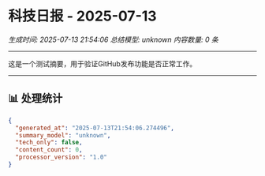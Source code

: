 # 科技日报 - 2025-07-13

*生成时间: 2025-07-13 21:54:06*
*总结模型: unknown*
*内容数量: 0 条*

---

这是一个测试摘要，用于验证GitHub发布功能是否正常工作。

---

## 📊 处理统计

```json
{
  "generated_at": "2025-07-13T21:54:06.274496",
  "summary_model": "unknown",
  "tech_only": false,
  "content_count": 0,
  "processor_version": "1.0"
}
```